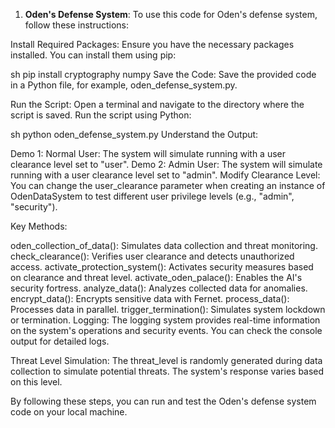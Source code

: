 1.  **Oden's Defense System**:
   To use this code for Oden's defense system, follow these instructions:

Install Required Packages: Ensure you have the necessary packages installed. You can install them using pip:

sh
pip install cryptography numpy
Save the Code: Save the provided code in a Python file, for example, oden_defense_system.py.

Run the Script: Open a terminal and navigate to the directory where the script is saved. Run the script using Python:

sh
python oden_defense_system.py
Understand the Output:

Demo 1: Normal User: The system will simulate running with a user clearance level set to "user".
Demo 2: Admin User: The system will simulate running with a user clearance level set to "admin".
Modify Clearance Level: You can change the user_clearance parameter when creating an instance of OdenDataSystem to test different user privilege levels (e.g., "admin", "security").

Key Methods:

oden_collection_of_data(): Simulates data collection and threat monitoring.
check_clearance(): Verifies user clearance and detects unauthorized access.
activate_protection_system(): Activates security measures based on clearance and threat level.
activate_oden_palace(): Enables the AI's security fortress.
analyze_data(): Analyzes collected data for anomalies.
encrypt_data(): Encrypts sensitive data with Fernet.
process_data(): Processes data in parallel.
trigger_termination(): Simulates system lockdown or termination.
Logging: The logging system provides real-time information on the system's operations and security events. You can check the console output for detailed logs.

Threat Level Simulation: The threat_level is randomly generated during data collection to simulate potential threats. The system's response varies based on this level.

By following these steps, you can run and test the Oden's defense system code on your local machine.



